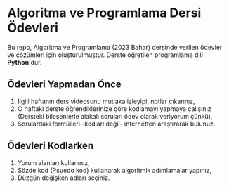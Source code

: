 # Algoritma ve Programlama Dersi Ödevleri

Bu repo, Algoritma ve Programlama (2023 Bahar) dersinde verilen ödevler ve çözümleri için oluşturulmuştur. Derste öğretilen programlama dili **Python**'dur.

## Ödevleri Yapmadan Önce

1. İlgili haftanın ders videosunu mutlaka izleyipi, notlar çıkarınız,
2. O haftaki derste öğrendiklerinize göre kodlamayı yapmaya çalışınız (Dersteki bileşenlerle alakalı soruları ödev olarak veriyorum çünkü),
3. Sorulardaki formülleri -kodları değil- internetten araştırarak bulunuz.

## Ödevleri Kodlarken

1. Yorum alanları kullanınız,
2. Sözde kod (Psuedo kod) kullanarak algoritmik adımlamalar yapınız,
3. Düzgün değişken adları seçiniz.
